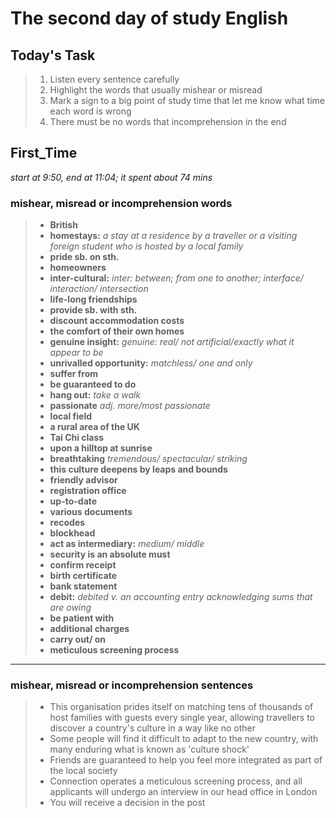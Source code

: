 # **The second day of study English**

## **Today's Task**
>1. Listen every sentence carefully
>2. Highlight the words that usually mishear or misread
>3. Mark a sign to a big point of study time that let me know what time each word is wrong
>4. There must be no words that incomprehension in the end

## **First_Time** 
*start at 9:50, end at 11:04; it spent about 74 mins*

### **mishear, misread or incomprehension words** 
>- **British**
>- **homestays:** *a stay at a residence by a traveller or a   visiting foreign student who is hosted by a local family*
>- **pride sb. on sth.** 
>- **homeowners**
>- **inter-cultural:** *inter: between; from one to another; interface/ interaction/ intersection*
>- **life-long friendships**
>- **provide sb. with sth.**
>- **discount accommodation costs**
>- **the comfort of their own homes**
>- **genuine insight:** *genuine: real/ not artificial/exactly what it appear to be*
>- **unrivalled opportunity:** *matchless/ one and only*
>- **suffer from**
>- **be guaranteed to do**
>- **hang out:** *take a walk*
>- **passionate** *adj. more/most passionate*
>- **local field**
>- **a rural area of the UK**
>- **Tai Chi class**
>- **upon a hilltop at sunrise**
>- **breathtaking** *tremendous/ spectacular/ striking*
>- **this culture deepens by leaps and bounds**
>- **friendly advisor**
>- **registration office**
>- **up-to-date**
>- **various documents**
>- **recodes**
>- **blockhead**
>- **act as intermediary:** *medium/ middle*
>- **security is an absolute must**
>- **confirm receipt**
>- **birth certificate**
>- **bank statement**
>- **debit:** *debited v. an accounting entry acknowledging sums that are owing*
>- **be patient with**
>- **additional charges**
>- **carry out/ on**
>- **meticulous screening process**
---

### **mishear, misread or incomprehension sentences**
>- This organisation prides itself on matching tens of thousands of host families with guests every single year,  allowing travellers to discover a country's culture in a way like no other
>- Some people will find it difficult to adapt to the new country, with many enduring what is known as 'culture shock' 
>- Friends are guaranteed to help you feel more integrated as part of the local society
>- Connection operates a meticulous screening process, and all applicants will undergo an interview in our head office in London
>- You will receive a decision in the post